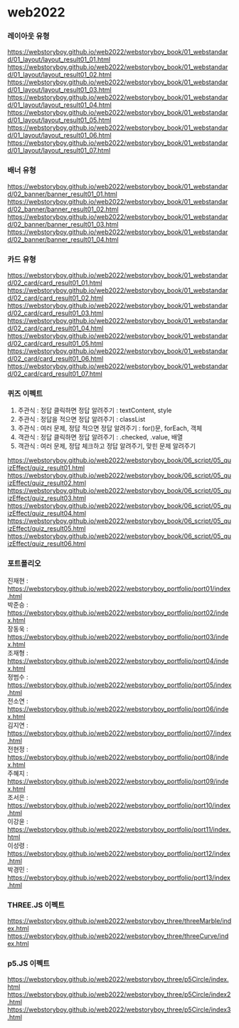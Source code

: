 # web2022

### 레이아웃 유형
https://webstoryboy.github.io/web2022/webstoryboy_book/01_webstandard/01_layout/layout_result01_01.html
https://webstoryboy.github.io/web2022/webstoryboy_book/01_webstandard/01_layout/layout_result01_02.html
https://webstoryboy.github.io/web2022/webstoryboy_book/01_webstandard/01_layout/layout_result01_03.html
https://webstoryboy.github.io/web2022/webstoryboy_book/01_webstandard/01_layout/layout_result01_04.html
https://webstoryboy.github.io/web2022/webstoryboy_book/01_webstandard/01_layout/layout_result01_05.html
https://webstoryboy.github.io/web2022/webstoryboy_book/01_webstandard/01_layout/layout_result01_06.html
https://webstoryboy.github.io/web2022/webstoryboy_book/01_webstandard/01_layout/layout_result01_07.html

### 배너 유형
https://webstoryboy.github.io/web2022/webstoryboy_book/01_webstandard/02_banner/banner_result01_01.html
https://webstoryboy.github.io/web2022/webstoryboy_book/01_webstandard/02_banner/banner_result01_02.html
https://webstoryboy.github.io/web2022/webstoryboy_book/01_webstandard/02_banner/banner_result01_03.html
https://webstoryboy.github.io/web2022/webstoryboy_book/01_webstandard/02_banner/banner_result01_04.html

### 카드 유형
https://webstoryboy.github.io/web2022/webstoryboy_book/01_webstandard/02_card/card_result01_01.html
https://webstoryboy.github.io/web2022/webstoryboy_book/01_webstandard/02_card/card_result01_02.html
https://webstoryboy.github.io/web2022/webstoryboy_book/01_webstandard/02_card/card_result01_03.html
https://webstoryboy.github.io/web2022/webstoryboy_book/01_webstandard/02_card/card_result01_04.html
https://webstoryboy.github.io/web2022/webstoryboy_book/01_webstandard/02_card/card_result01_05.html
https://webstoryboy.github.io/web2022/webstoryboy_book/01_webstandard/02_card/card_result01_06.html
https://webstoryboy.github.io/web2022/webstoryboy_book/01_webstandard/02_card/card_result01_07.html





### 퀴즈 이펙트
1. 주관식 : 정답 클릭하면 정답 알려주기 : textContent, style <br>
2. 주관식 : 정답을 적으면 정답 알려주기 : classList <br>
3. 주관식 : 여러 문제, 정답 적으면 정답 알려주기 : for()문, forEach, 객체 <br>
4. 객관식 : 정답 클릭하면 정답 알려주기 : .checked, .value, 배열 <br>
5. 객관식 : 여러 문제, 정답 체크하고 정답 알려주기, 맞힌 문제 알려주기 


https://webstoryboy.github.io/web2022/webstoryboy_book/06_script/05_quizEffect/quiz_result01.html
https://webstoryboy.github.io/web2022/webstoryboy_book/06_script/05_quizEffect/quiz_result02.html
https://webstoryboy.github.io/web2022/webstoryboy_book/06_script/05_quizEffect/quiz_result03.html
https://webstoryboy.github.io/web2022/webstoryboy_book/06_script/05_quizEffect/quiz_result04.html
https://webstoryboy.github.io/web2022/webstoryboy_book/06_script/05_quizEffect/quiz_result05.html
https://webstoryboy.github.io/web2022/webstoryboy_book/06_script/05_quizEffect/quiz_result06.html

### 포트폴리오
진재현 : https://webstoryboy.github.io/web2022/webstoryboy_portfolio/port01/index.html <br>
박준승 : https://webstoryboy.github.io/web2022/webstoryboy_portfolio/port02/index.html <br>
장동욱 : https://webstoryboy.github.io/web2022/webstoryboy_portfolio/port03/index.html <br>
조재형 : https://webstoryboy.github.io/web2022/webstoryboy_portfolio/port04/index.html <br>
정범수 : https://webstoryboy.github.io/web2022/webstoryboy_portfolio/port05/index.html <br>
전소연 : https://webstoryboy.github.io/web2022/webstoryboy_portfolio/port06/index.html <br>
김지연 : https://webstoryboy.github.io/web2022/webstoryboy_portfolio/port07/index.html <br>
전현정 : https://webstoryboy.github.io/web2022/webstoryboy_portfolio/port08/index.html <br>
주혜지 : https://webstoryboy.github.io/web2022/webstoryboy_portfolio/port09/index.html <br>
조서은 : https://webstoryboy.github.io/web2022/webstoryboy_portfolio/port10/index.html <br>
이강윤 : https://webstoryboy.github.io/web2022/webstoryboy_portfolio/port11/index.html <br>
이성령 : https://webstoryboy.github.io/web2022/webstoryboy_portfolio/port12/index.html <br>
박경민 : https://webstoryboy.github.io/web2022/webstoryboy_portfolio/port13/index.html <br>

### THREE.JS 이펙트
https://webstoryboy.github.io/web2022/webstoryboy_three/threeMarble/index.html
https://webstoryboy.github.io/web2022/webstoryboy_three/threeCurve/index.html

### p5.JS 이펙트
https://webstoryboy.github.io/web2022/webstoryboy_three/p5Circle/index.html
https://webstoryboy.github.io/web2022/webstoryboy_three/p5Circle/index2.html
https://webstoryboy.github.io/web2022/webstoryboy_three/p5Circle/index3.html
